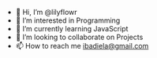 - 👋 Hi, I’m @lilyflowr
- 👀 I’m interested in Programming
- 🌱 I’m currently learning JavaScript
- 💞️ I’m looking to collaborate on Projects
- 📫 How to reach me ibadiela@gmail.com

<!---
lilyflowr/lilyflowr is a ✨ special ✨ repository because its `README.md` (this file) appears on your GitHub profile.
You can click the Preview link to take a look at your changes.
--->
